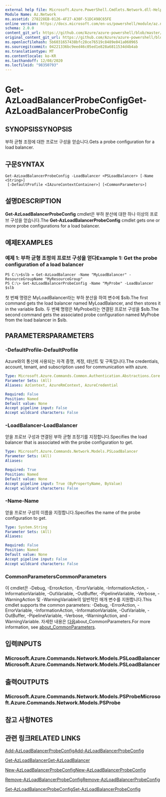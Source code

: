 ```yaml
---
external help file: Microsoft.Azure.PowerShell.Cmdlets.Network.dll-Help.xml
Module Name: Az.Network
ms.assetid: 278228EB-0126-4F27-A30F-51DC498C65FE
online version: https://docs.microsoft.com/en-us/powershell/module/az.network/get-azloadbalancerprobeconfig
schema: 2.0.0
content_git_url: https://github.com/Azure/azure-powershell/blob/master/src/Network/Network/help/Get-AzLoadBalancerProbeConfig.md
original_content_git_url: https://github.com/Azure/azure-powershell/blob/master/src/Network/Network/help/Get-AzLoadBalancerProbeConfig.md
ms.openlocfilehash: 5b6031657438bfc28ce76519c8489e041a060965
ms.sourcegitcommit: 04221336bc9eed46c05ed1e828a6811534d4b4ab
ms.translationtype: MT
ms.contentlocale: ko-KR
ms.lasthandoff: 12/08/2020
ms.locfileid: "98350793"
---
```

# <span data-ttu-id="f8fec-101">Get-AzLoadBalancerProbeConfig</span><span class="sxs-lookup"><span data-stu-id="f8fec-101">Get-AzLoadBalancerProbeConfig</span></span>

## <span data-ttu-id="f8fec-102">SYNOPSIS</span><span class="sxs-lookup"><span data-stu-id="f8fec-102">SYNOPSIS</span></span>
<span data-ttu-id="f8fec-103">부하 균형 조정에 대한 프로브 구성을 얻습니다.</span><span class="sxs-lookup"><span data-stu-id="f8fec-103">Gets a probe configuration for a load balancer.</span></span>

## <span data-ttu-id="f8fec-104">구문</span><span class="sxs-lookup"><span data-stu-id="f8fec-104">SYNTAX</span></span>

```
Get-AzLoadBalancerProbeConfig -LoadBalancer <PSLoadBalancer> [-Name <String>]
 [-DefaultProfile <IAzureContextContainer>] [<CommonParameters>]
```

## <span data-ttu-id="f8fec-105">설명</span><span class="sxs-lookup"><span data-stu-id="f8fec-105">DESCRIPTION</span></span>
<span data-ttu-id="f8fec-106">**Get-AzLoadBalancerProbeConfig** cmdlet은 부하 분산에 대한 하나 이상의 프로브 구성을 얻습니다.</span><span class="sxs-lookup"><span data-stu-id="f8fec-106">The **Get-AzLoadBalancerProbeConfig** cmdlet gets one or more probe configurations for a load balancer.</span></span>

## <span data-ttu-id="f8fec-107">예제</span><span class="sxs-lookup"><span data-stu-id="f8fec-107">EXAMPLES</span></span>

### <span data-ttu-id="f8fec-108">예제 1: 부하 균형 조정의 프로브 구성을 얻다</span><span class="sxs-lookup"><span data-stu-id="f8fec-108">Example 1: Get the probe configuration of a load balancer</span></span>
```
PS C:\>$slb = Get-AzLoadBalancer -Name "MyLoadBalancer" -ResourceGroupName "MyResourceGroup"
PS C:\> Get-AzLoadBalancerProbeConfig -Name "MyProbe" -LoadBalancer $slb
```

<span data-ttu-id="f8fec-109">첫 번째 명령은 MyLoadBalancer라는 부하 분산을 하여 변수에 $slb.</span><span class="sxs-lookup"><span data-stu-id="f8fec-109">The first command gets the load balancer named MyLoadBalancer, and then stores it in the variable $slb.</span></span>
<span data-ttu-id="f8fec-110">두 번째 명령은 MyProbe라는 연결된 프로브 구성을 $slb.</span><span class="sxs-lookup"><span data-stu-id="f8fec-110">The second command gets the associated probe configuration named MyProbe from the load balancer in $slb.</span></span>

## <span data-ttu-id="f8fec-111">PARAMETERS</span><span class="sxs-lookup"><span data-stu-id="f8fec-111">PARAMETERS</span></span>

### <span data-ttu-id="f8fec-112">-DefaultProfile</span><span class="sxs-lookup"><span data-stu-id="f8fec-112">-DefaultProfile</span></span>
<span data-ttu-id="f8fec-113">Azure와의 통신에 사용되는 자격 증명, 계정, 테넌트 및 구독입니다.</span><span class="sxs-lookup"><span data-stu-id="f8fec-113">The credentials, account, tenant, and subscription used for communication with azure.</span></span>

```yaml
Type: Microsoft.Azure.Commands.Common.Authentication.Abstractions.Core.IAzureContextContainer
Parameter Sets: (All)
Aliases: AzContext, AzureRmContext, AzureCredential

Required: False
Position: Named
Default value: None
Accept pipeline input: False
Accept wildcard characters: False
```

### <span data-ttu-id="f8fec-114">-LoadBalancer</span><span class="sxs-lookup"><span data-stu-id="f8fec-114">-LoadBalancer</span></span>
<span data-ttu-id="f8fec-115">얻을 프로브 구성과 연결된 부하 균형 조정기를 지정합니다.</span><span class="sxs-lookup"><span data-stu-id="f8fec-115">Specifies the load balancer that is associated with the probe configuration to get.</span></span>

```yaml
Type: Microsoft.Azure.Commands.Network.Models.PSLoadBalancer
Parameter Sets: (All)
Aliases:

Required: True
Position: Named
Default value: None
Accept pipeline input: True (ByPropertyName, ByValue)
Accept wildcard characters: False
```

### <span data-ttu-id="f8fec-116">-Name</span><span class="sxs-lookup"><span data-stu-id="f8fec-116">-Name</span></span>
<span data-ttu-id="f8fec-117">얻을 프로브 구성의 이름을 지정합니다.</span><span class="sxs-lookup"><span data-stu-id="f8fec-117">Specifies the name of the probe configuration to get.</span></span>

```yaml
Type: System.String
Parameter Sets: (All)
Aliases:

Required: False
Position: Named
Default value: None
Accept pipeline input: False
Accept wildcard characters: False
```

### <span data-ttu-id="f8fec-118">CommonParameters</span><span class="sxs-lookup"><span data-stu-id="f8fec-118">CommonParameters</span></span>
<span data-ttu-id="f8fec-119">이 cmdlet은 -Debug, -ErrorAction, -ErrorVariable, -InformationAction, -InformationVariable, -OutVariable, -OutBuffer, -PipelineVariable, -Verbose, -WarningAction 및 -WarningVariable의 일반적인 매개 변수를 지원합니다.</span><span class="sxs-lookup"><span data-stu-id="f8fec-119">This cmdlet supports the common parameters: -Debug, -ErrorAction, -ErrorVariable, -InformationAction, -InformationVariable, -OutVariable, -OutBuffer, -PipelineVariable, -Verbose, -WarningAction, and -WarningVariable.</span></span> <span data-ttu-id="f8fec-120">자세한 내용은 [다음](http://go.microsoft.com/fwlink/?LinkID=113216)about_CommonParameters.</span><span class="sxs-lookup"><span data-stu-id="f8fec-120">For more information, see [about_CommonParameters](http://go.microsoft.com/fwlink/?LinkID=113216).</span></span>

## <span data-ttu-id="f8fec-121">입력</span><span class="sxs-lookup"><span data-stu-id="f8fec-121">INPUTS</span></span>

### <span data-ttu-id="f8fec-122">Microsoft.Azure.Commands.Network.Models.PSLoadBalancer</span><span class="sxs-lookup"><span data-stu-id="f8fec-122">Microsoft.Azure.Commands.Network.Models.PSLoadBalancer</span></span>

## <span data-ttu-id="f8fec-123">출력</span><span class="sxs-lookup"><span data-stu-id="f8fec-123">OUTPUTS</span></span>

### <span data-ttu-id="f8fec-124">Microsoft.Azure.Commands.Network.Models.PSProbe</span><span class="sxs-lookup"><span data-stu-id="f8fec-124">Microsoft.Azure.Commands.Network.Models.PSProbe</span></span>

## <span data-ttu-id="f8fec-125">참고 사항</span><span class="sxs-lookup"><span data-stu-id="f8fec-125">NOTES</span></span>

## <span data-ttu-id="f8fec-126">관련 링크</span><span class="sxs-lookup"><span data-stu-id="f8fec-126">RELATED LINKS</span></span>

[<span data-ttu-id="f8fec-127">Add-AzLoadBalancerProbeConfig</span><span class="sxs-lookup"><span data-stu-id="f8fec-127">Add-AzLoadBalancerProbeConfig</span></span>](./Add-AzLoadBalancerProbeConfig.md)

[<span data-ttu-id="f8fec-128">Get-AzLoadBalancer</span><span class="sxs-lookup"><span data-stu-id="f8fec-128">Get-AzLoadBalancer</span></span>](./Get-AzLoadBalancer.md)

[<span data-ttu-id="f8fec-129">New-AzLoadBalancerProbeConfig</span><span class="sxs-lookup"><span data-stu-id="f8fec-129">New-AzLoadBalancerProbeConfig</span></span>](./New-AzLoadBalancerProbeConfig.md)

[<span data-ttu-id="f8fec-130">Remove-AzLoadBalancerProbeConfig</span><span class="sxs-lookup"><span data-stu-id="f8fec-130">Remove-AzLoadBalancerProbeConfig</span></span>](./Remove-AzLoadBalancerProbeConfig.md)

[<span data-ttu-id="f8fec-131">Set-AzLoadBalancerProbeConfig</span><span class="sxs-lookup"><span data-stu-id="f8fec-131">Set-AzLoadBalancerProbeConfig</span></span>](./Set-AzLoadBalancerProbeConfig.md)


